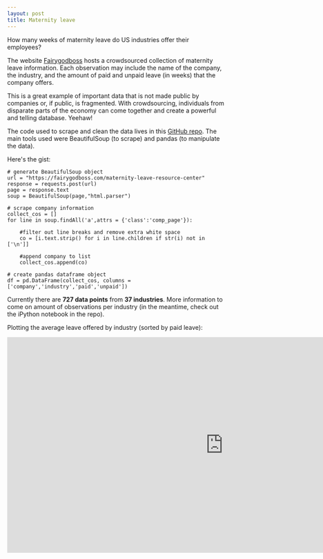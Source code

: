 ```yaml
---
layout: post
title: Maternity leave
---
```


How many weeks of maternity leave do US industries offer their employees?

The website <a href = "https://fairygodboss.com/maternity-leave-resource-center" target="_blank">Fairygodboss</a> hosts a crowdsourced collection of maternity leave information. Each observation may include the name of the company, the industry, and the amount of paid and unpaid leave (in weeks) that the company offers.

This is a great example of important data that is not made public by companies or, if public, is fragmented. With crowdsourcing, individuals from disparate parts of the economy can come together and create a powerful and telling database. Yeehaw!

The code used to scrape and clean the data lives in this <a href = "https://github.com/cgerson/maternity-leave" target="_blank">GitHub repo</a>. The main tools used were BeautifulSoup (to scrape) and pandas (to manipulate the data).

Here's the gist:

```
# generate BeautifulSoup object 
url = "https://fairygodboss.com/maternity-leave-resource-center"
response = requests.post(url)
page = response.text
soup = BeautifulSoup(page,"html.parser")
```

```
# scrape company information
collect_cos = []
for line in soup.findAll('a',attrs = {'class':'comp_page'}):

    #filter out line breaks and remove extra white space
    co = [i.text.strip() for i in line.children if str(i) not in ['\n']] 

    #append company to list
    collect_cos.append(co)
```

```
# create pandas dataframe object
df = pd.DataFrame(collect_cos, columns = ['company','industry','paid','unpaid'])
```

Currently there are <b>727 data points</b> from <b>37 industries</b>. More information to come on amount of observations per industry (in the meantime, check out the iPython notebook in the repo).

Plotting the average leave offered by industry (sorted by paid leave):

<iframe src="http://bl.ocks.org/cgerson/raw/05c7b3001804dffbab14/" frameborder="0" height="500" marginheight="0" marginwidth="0" scrolling="yes" width="1000"></iframe>
